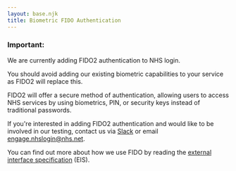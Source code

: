 ```yaml
---
layout: base.njk
title: Biometric FIDO Authentication
---
```

<div class="nhsuk-warning-callout">
  <h3 class="nhsuk-warning-callout__label">
    Important<span class="nhsuk-u-visually-hidden">:</span>
  </h3>
  <p>We are currently adding FIDO2 authentication to NHS login.</p>
  <p>You should avoid adding our existing biometric capabilities to your service as FIDO2 will replace this.</p>
</div>

<p class="nhsuk-body">FIDO2 will offer a secure method of authentication, allowing users to access NHS services by using biometrics, PIN, or security keys instead of traditional passwords.

If you're interested in adding FIDO2 authentication and would like to be involved in our testing, contact us via [Slack](https://nhs-login-support-slack-invite.herokuapp.com) or email <a href="mailto:engage.nhslogin@nhs.net">engage.nhslogin@nhs.net</a>.

You can find out more about how we use FIDO by reading the [external interface specification](https://nhsconnect.github.io/nhslogin/interface-spec-doc/) (EIS). </p>

